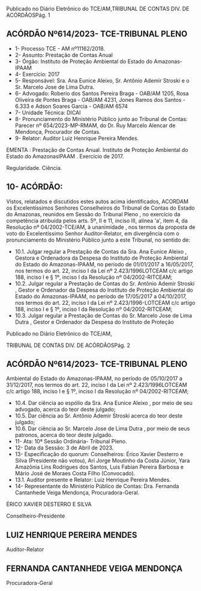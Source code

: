 Publicado  no  Diário  Eletrônico do TCE/AM,TRIBUNAL DE CONTAS DIV. DE ACÓRDÃOSPág. 1

## ACÓRDÃO Nº614/2023- TCE-TRIBUNAL PLENO

- 1- Processo TCE - AM nº11162/2018.
- 2- Assunto: Prestação de Contas Anual
- 3- Órgão: Instituto de Proteção Ambiental do Estado do Amazonas-IPAAM
- 4- Exercício: 2017
- 5- Responsável: Sra. Ana Eunice Aleixo, Sr. Antônio Ademir Stroski e o Sr. Marcelo Jose de Lima Dutra.
- 6- Advogado: Roberio  dos  Santos  Pereira  Braga  -  OAB/AM  1205,  Rosa  Oliveira  de Pontes  Braga  -  OAB/AM  4231,  Jones  Ramos  dos  Santos  -  6.333  e  Adson  Soares Garcia - OAB/AM 6574
- 7- Unidade Técnica: DICAI
- 8- Pronunciamento  do  Ministério  Público  junto  ao  Tribunal  de  Contas: Parecer  nº 654/2023-MP-RMAM,  do  Dr.  Ruy  Marcelo  Alencar  de  Mendonça,  Procurador  de Contas.
- 9- Relator: Auditor Luiz Henrique Pereira Mendes.

EMENTA :  Prestação  de  Contas  Anual.  Instituto  de Proteção Ambiental do Estado do AmazonasIPAAM . Exercício de 2017.

Regularidade. Ciência.

## 10-  ACÓRDÃO:

Vistos, relatados e discutidos estes autos acima identificados, ACORDAM os Excelentíssimos Senhores Conselheiros do Tribunal de Contas do Estado do Amazonas, reunidos em Sessão do Tribunal Pleno , no exercício da competência atribuída pelos arts. 5º, II e 11, inciso III, alínea 'a', item 4, da Resolução  nº 04/2002-TCE/AM, à unanimidade , nos termos da proposta de voto do Excelentíssimo Senhor Auditor-Relator, em divergência com  o  pronunciamento  do  Ministério  Público  junto  a  este  Tribunal,  no sentido de:

- 10.1. Julgar  regular a  Prestação  de  Contas  da Sra.  Ana  Eunice  Aleixo , Gestora e Ordenadora da Despesa do Instituto de Proteção Ambiental do Estado do Amazonas-IPAAM, no período de 01/01/2017 a 16/05/2017,  nos  termos  do  art.  22,  inciso  I  da  Lei  nº  2.423/1996LOTCEAM  c/c  artigo  188,  inciso  I  e  §  1º,  inciso  I  da  Resolução  nº 04/2002-RITCEAM;
- 10.2. Julgar regular a Prestação de Contas do Sr. Antônio Ademir Stroski , Gestor e Ordenador da Despesa do Instituto de Proteção Ambiental do Estado do Amazonas-IPAAM, no período de 17/05/2017 a 04/10/2017, nos  termos  do  art.  22,  inciso  I  da  Lei  nº  2.423/1996-LOTCEAM  c/c artigo 188, inciso I e § 1º, inciso I da Resolução nº 04/2002-RITCEAM;
- 10.3. Julgar regular a  Prestação de Contas do Sr. Marcelo Jose de Lima Dutra , Gestor  e  Ordenador  da  Despesa  do  Instituto  de  Proteção

Publicado  no  Diário  Eletrônico do TCE/AM,

TRIBUNAL DE CONTAS DIV. DE ACÓRDÃOSPág. 2

## ACÓRDÃO Nº614/2023- TCE-TRIBUNAL PLENO

Ambiental do Estado do Amazonas-IPAAM, no período de 05/10/2017 a 31/12/2017,  nos  termos  do  art.  22,  inciso  I  da  Lei  nº  2.423/1996LOTCEAM  c/c  artigo  188,  inciso  I  e  §  1º,  inciso  I  da  Resolução  nº 04/2002-RITCEAM;

- 10.4. Dar ciência ao  espólio da Sra.  Ana Eunice Aleixo ,  por  meio  de  seu advogado, acerca do teor deste julgado;
- 10.5. Dar  ciência ao Sr.  Antônio  Ademir  Stroski acerca  do  teor  deste julgado;
- 10.6. Dar ciência ao Sr.  Marcelo  Jose  de  Lima  Dutra ,  por  meio  de  seus patronos, acerca do teor deste julgado.
- 11-  Ata: 10ª Sessão Ordinária- Tribunal Pleno.
- 12-  Data da Sessão: 3 de Abril de 2023.
- 13-  Especificação do quorum: Conselheiros: Érico Xavier Desterro e Silva (Presidente não votou), Ari Jorge Moutinho da Costa Júnior, Yara Amazônia Lins Rodrigues dos Santos, Luis Fabian Pereira Barbosa e Mário José de Moraes Costa Filho (Convocado).
- 13.1. Auditor presente e Relator: Luiz Henrique Pereira Mendes.
- 14-  Representante do Ministério Público de Contas: Dra. Fernanda Cantanhede Veiga Mendonça, Procuradora-Geral.

ÉRICO XAVIER DESTERRO E SILVA

Conselheiro-Presidente

## LUIZ HENRIQUE PEREIRA MENDES

Auditor-Relator

## FERNANDA CANTANHEDE VEIGA MENDONÇA

Procuradora-Geral